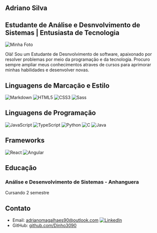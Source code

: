 
## Adriano Silva

## Estudante de Análise e Desnvolvimento de Sistemas | Entusiasta de Tecnologia

![Minha Foto](link_para_sua_foto.jpg)

Olá! Sou um Estudante de Desnvolvimento de software, apaixonado por resolver problemas por meio da programação e da tecnologia. Procuro sempre ampliar meus conhecimentos atraves de cursos para  aprimorar minhas habilidades e desenvolver novas.

## Linguagens de Marcação e Estilo

![Markdown](https://img.shields.io/badge/Markdown-000?style=for-the-badge&logo=markdown)
![HTML5](https://img.shields.io/badge/HTML5-000?style=for-the-badge&logo=html5)
![CSS3](https://img.shields.io/badge/CSS3-000?style=for-the-badge&logo=css3&logoColor=264CE4)
![Sass](https://img.shields.io/badge/Sass-000?style=for-the-badge&logo=sass)

## Linguagens de Programação

![JavaScript](https://img.shields.io/badge/JavaScript-000?style=for-the-badge&logo=javascript)
![TypeScript](https://img.shields.io/badge/TypeScript-000?style=for-the-badge&logo=typescript)
![Python](https://img.shields.io/badge/Python-000?style=for-the-badge&logo=python)
![C](https://img.shields.io/badge/C-000?style=for-the-badge&logo=c)
![Java](https://img.shields.io/badge/Java-000?style=for-the-badge&logo=java)

## Frameworks

![React](https://img.shields.io/badge/React-000?style=for-the-badge&logo=react)
![Angular](https://img.shields.io/badge/Angular-000?style=for-the-badge&logo=angular&logoColor=C3002F)

## Educação

### Análise e Desenvolvimento de Sistemas - Anhanguera

Cursando 2 semestre

## Contato

- Email: adrianomagalhaes90@outlook.com
  [![LinkedIn](https://img.shields.io/badge/LinkedIn-000?style=for-the-badge&logo=linkedin&logoColor=0E76A8)](www.linkedin.com/in/adriano-magalhaes-aa5548226)
- GitHub: [github.com/Dinho3090](https://github.com/Dinho3090)
